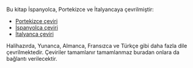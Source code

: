 Bu kitap İspanyolca, Portekizce ve İtalyancaya çevrilmiştir:

* [Portekizce çeviri](https://book.fosteropenscience.eu/pt)
* [İspanyolca çeviri](https://book.fosteropenscience.eu/es)
* [İtalyanca çeviri](https://book.fosteropenscience.eu/it)

Halihazırda, Yunanca, Almanca, Fransızca ve Türkçe gibi daha fazla dile çevrilmektedir. Çeviriler tamamlanır tamamlanmaz buradan onlara da bağlantı verilecektir.
